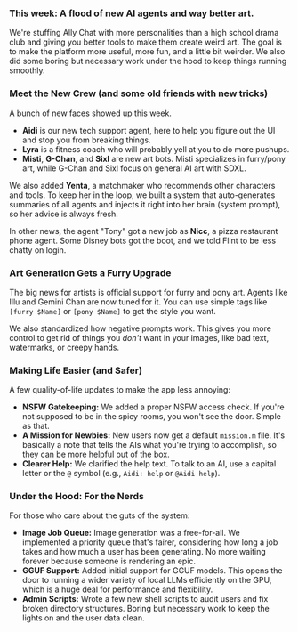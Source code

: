 ### This week: A flood of new AI agents and way better art.

We're stuffing Ally Chat with more personalities than a high school drama club and giving you better tools to make them create weird art. The goal is to make the platform more useful, more fun, and a little bit weirder. We also did some boring but necessary work under the hood to keep things running smoothly.

### Meet the New Crew (and some old friends with new tricks)

A bunch of new faces showed up this week.
*   **Aidi** is our new tech support agent, here to help you figure out the UI and stop you from breaking things.
*   **Lyra** is a fitness coach who will probably yell at you to do more pushups.
*   **Misti**, **G-Chan**, and **Sixl** are new art bots. Misti specializes in furry/pony art, while G-Chan and Sixl focus on general AI art with SDXL.

We also added **Yenta**, a matchmaker who recommends other characters and tools. To keep her in the loop, we built a system that auto-generates summaries of all agents and injects it right into her brain (system prompt), so her advice is always fresh.

In other news, the agent "Tony" got a new job as **Nicc**, a pizza restaurant phone agent. Some Disney bots got the boot, and we told Flint to be less chatty on login.

### Art Generation Gets a Furry Upgrade

The big news for artists is official support for furry and pony art. Agents like Illu and Gemini Chan are now tuned for it. You can use simple tags like `[furry $Name]` or `[pony $Name]` to get the style you want.

We also standardized how negative prompts work. This gives you more control to get rid of things you *don't* want in your images, like bad text, watermarks, or creepy hands.

### Making Life Easier (and Safer)

A few quality-of-life updates to make the app less annoying:
*   **NSFW Gatekeeping:** We added a proper NSFW access check. If you're not supposed to be in the spicy rooms, you won't see the door. Simple as that.
*   **A Mission for Newbies:** New users now get a default `mission.m` file. It's basically a note that tells the AIs what you're trying to accomplish, so they can be more helpful out of the box.
*   **Clearer Help:** We clarified the help text. To talk to an AI, use a capital letter or the `@` symbol (e.g., `Aidi: help` or `@Aidi help`).

### Under the Hood: For the Nerds

For those who care about the guts of the system:
*   **Image Job Queue:** Image generation was a free-for-all. We implemented a priority queue that's fairer, considering how long a job takes and how much a user has been generating. No more waiting forever because someone is rendering an epic.
*   **GGUF Support:** Added initial support for GGUF models. This opens the door to running a wider variety of local LLMs efficiently on the GPU, which is a huge deal for performance and flexibility.
*   **Admin Scripts:** Wrote a few new shell scripts to audit users and fix broken directory structures. Boring but necessary work to keep the lights on and the user data clean.
